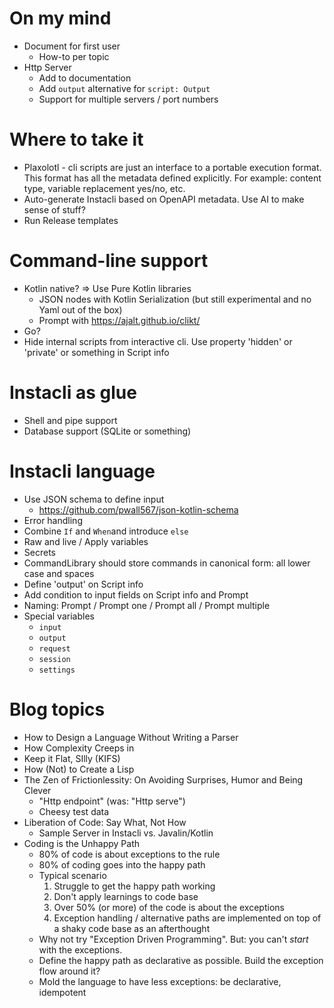 # On my mind

* Document for first user
    * How-to per topic
* Http Server
    * Add to documentation
    * Add `output` alternative for `script: Output`
    * Support for multiple servers / port numbers

# Where to take it

* Plaxolotl - cli scripts are just an interface to a portable execution format. This format has all the metadata defined
  explicitly. For example: content type, variable replacement yes/no, etc.
* Auto-generate Instacli based on OpenAPI metadata. Use AI to make sense of stuff?
* Run Release templates

# Command-line support

* Kotlin native? => Use Pure Kotlin libraries
    * JSON nodes with Kotlin Serialization (but still experimental and no Yaml out of the box)
    * Prompt with https://ajalt.github.io/clikt/
* Go?
* Hide internal scripts from interactive cli. Use property 'hidden' or 'private' or something in Script info

# Instacli as glue

* Shell and pipe support
* Database support (SQLite or something)

# Instacli language

* Use JSON schema to define input
    * https://github.com/pwall567/json-kotlin-schema
* Error handling
* Combine `If` and `When`and introduce `else`
* Raw and live / Apply variables
* Secrets
* CommandLibrary should store commands in canonical form: all lower case and spaces
* Define 'output' on Script info
* Add condition to input fields on Script info and Prompt
* Naming: Prompt / Prompt one / Prompt all / Prompt multiple
* Special variables
    * `input`
    * `output`
    * `request`
    * `session`
    * `settings`

# Blog topics

* How to Design a Language Without Writing a Parser
* How Complexity Creeps in
* Keep it Flat, SIlly (KIFS)
* How (Not) to Create a Lisp
* The Zen of Frictionlessity: On Avoiding Surprises, Humor and Being Clever
    * "Http endpoint" (was: "Http serve")
    * Cheesy test data
* Liberation of Code: Say What, Not How
    * Sample Server in Instacli vs. Javalin/Kotlin
* Coding is the Unhappy Path
    * 80% of code is about exceptions to the rule
    * 80% of coding goes into the happy path
    * Typical scenario
        1. Struggle to get the happy path working
        2. Don't apply learnings to code base
        3. Over 50% (or more) of the code is about the exceptions
        4. Exception handling / alternative paths are implemented on top of a shaky code base as an afterthought
    * Why not try "Exception Driven Programming". But: you can't _start_ with the exceptions.
    * Define the happy path as declarative as possible. Build the exception flow around it?
    * Mold the language to have less exceptions: be declarative, idempotent